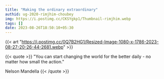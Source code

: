 ```yaml
---
title: "Making the ordinary extraordinary"
authid: ug-2020-rimjhim-choubey
img: https://i.postimg.cc/CKSYgkp1/Thumbnail-rimjhim.webp
tags: []
date: 2023-08-26T18:50:10+05:30
---
```


{{< art "https://i.postimg.cc/0Q7B2HG1/Resized-Image-1080-x-1786-2023-08-27-20-26-44-2681.webp" >}}

{{< quote >}}
"You can start changing the world for the better daily - no matter how small the action."

Nelson Mandella
  {{< /quote >}}